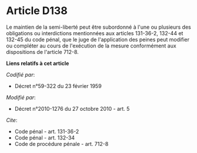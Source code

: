 # Article D138

Le maintien de la semi-liberté peut être subordonné à l'une ou plusieurs des obligations ou interdictions mentionnées aux
articles 131-36-2, 
132-44 et 132-45 du code pénal, que le juge de l'application des peines peut modifier ou compléter au cours de l'exécution de
la mesure conformément aux dispositions de l'article 712-8.

**Liens relatifs à cet article**

_Codifié par_:

  - Décret n°59-322 du 23 février 1959

_Modifié par_:

  - Décret n°2010-1276 du 27 octobre 2010 - art. 5

_Cite_:

  - Code pénal - art. 131-36-2
  - Code pénal - art. 132-34
  - Code de procédure pénale - art. 712-8
